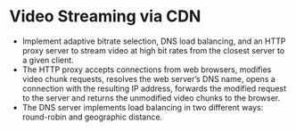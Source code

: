 # Video Streaming via CDN
* Implement adaptive bitrate selection, DNS load balancing, and an HTTP proxy server to stream video at high bit rates from the closest server to a given client.
* The HTTP proxy accepts connections from web browsers, modifies video chunk requests, resolves the web server’s DNS name, opens a connection with the resulting IP address, forwards the modified request to the server and returns the unmodified video chunks to the browser.
* The DNS server implements load balancing in two different ways: round-robin and geographic distance.
